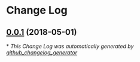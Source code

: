 # Change Log

## [0.0.1](https://github.com/gordonbanderson/silverstripe-utils-theme/tree/0.0.1) (2018-05-01)


\* *This Change Log was automatically generated by [github_changelog_generator](https://github.com/skywinder/Github-Changelog-Generator)*